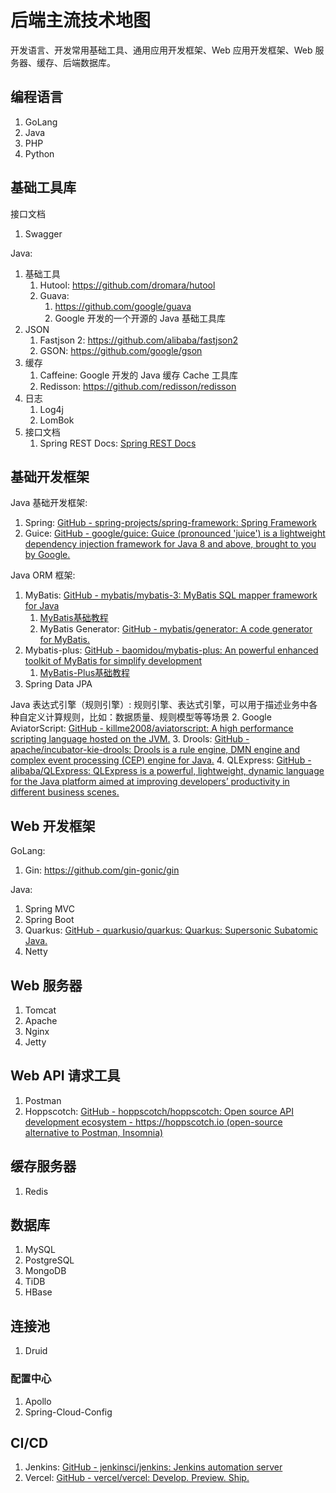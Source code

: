 # 后端主流技术地图

开发语言、开发常用基础工具、通用应用开发框架、Web 应用开发框架、Web 服务器、缓存、后端数据库。

## 编程语言

1. GoLang
2. Java
3. PHP
4. Python

## 基础工具库

接口文档
1. Swagger

Java:
1. 基础工具
	1. Hutool: https://github.com/dromara/hutool
	2. Guava:
		1. https://github.com/google/guava
		2. Google 开发的一个开源的 Java 基础工具库
2. JSON
	1. Fastjson 2: https://github.com/alibaba/fastjson2
	2. GSON: https://github.com/google/gson
3. 缓存
	1. Caffeine: Google 开发的 Java 缓存 Cache 工具库
	2. Redisson: https://github.com/redisson/redisson
4. 日志
	1. Log4j
	2. LomBok
5. 接口文档
	1. Spring REST Docs: [Spring REST Docs](https://spring.io/projects/spring-restdocs#overview)

## 基础开发框架

Java 基础开发框架:
1. Spring: [GitHub - spring-projects/spring-framework: Spring Framework](https://github.com/spring-projects/spring-framework)
2. Guice: [GitHub - google/guice: Guice (pronounced 'juice') is a lightweight dependency injection framework for Java 8 and above, brought to you by Google.](https://github.com/google/guice)

Java ORM 框架:
1. MyBatis: [GitHub - mybatis/mybatis-3: MyBatis SQL mapper framework for Java](https://github.com/mybatis/mybatis-3)
	1. [MyBatis基础教程](work/component/Back-End/MyBatis/MyBatis基础教程.md)
	2. MyBatis Generator: [GitHub - mybatis/generator: A code generator for MyBatis.](https://github.com/mybatis/generator)
2. Mybatis-plus: [GitHub - baomidou/mybatis-plus: An powerful enhanced toolkit of MyBatis for simplify development](https://github.com/baomidou/mybatis-plus)
	1. [MyBatis-Plus基础教程](work/component/Back-End/MyBatis/MyBatis-Plus基础教程.md)
3. Spring Data JPA

Java 表达式引擎（规则引擎）: 规则引擎、表达式引擎，可以用于描述业务中各种自定义计算规则，比如：数据质量、规则模型等等场景
2. Google AviatorScript: [GitHub - killme2008/aviatorscript: A high performance scripting language hosted on the JVM.](https://github.com/killme2008/aviatorscript)
3. Drools: [GitHub - apache/incubator-kie-drools: Drools is a rule engine, DMN engine and complex event processing (CEP) engine for Java.](https://github.com/apache/incubator-kie-drools)
4. QLExpress: [GitHub - alibaba/QLExpress: QLExpress is a powerful, lightweight, dynamic language for the Java platform aimed at improving developers’ productivity in different business scenes.](https://github.com/alibaba/QLExpress)

## Web 开发框架

GoLang:
1. Gin: https://github.com/gin-gonic/gin

Java:
1. Spring MVC
2. Spring Boot
3. Quarkus: [GitHub - quarkusio/quarkus: Quarkus: Supersonic Subatomic Java.](https://github.com/quarkusio/quarkus)
4. Netty

## Web 服务器

1. Tomcat
2. Apache
3. Nginx
4. Jetty

## Web API 请求工具

1. Postman
2. Hoppscotch: [GitHub - hoppscotch/hoppscotch: Open source API development ecosystem - https://hoppscotch.io (open-source alternative to Postman, Insomnia)](https://github.com/hoppscotch/hoppscotch)

## 缓存服务器

1. Redis

## 数据库

1. MySQL
2. PostgreSQL
3. MongoDB
4. TiDB
5. HBase

## 连接池

1. Druid

### 配置中心

1. Apollo
2. Spring-Cloud-Config

## CI/CD

1. Jenkins: [GitHub - jenkinsci/jenkins: Jenkins automation server](https://github.com/jenkinsci/jenkins)
2. Vercel: [GitHub - vercel/vercel: Develop. Preview. Ship.](https://github.com/vercel/vercel)
